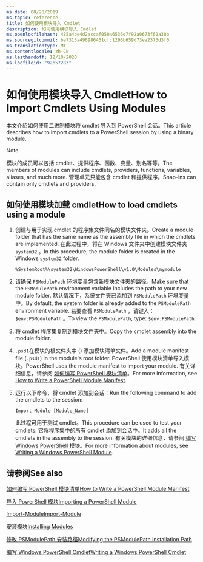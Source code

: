 ```yaml
---
ms.date: 08/28/2019
ms.topic: reference
title: 如何使用模块导入 Cmdlet
description: 如何使用模块导入 Cmdlet
ms.openlocfilehash: 485a4be4d2accaf050a6536e7f92a0673f62a30b
ms.sourcegitcommit: ba7315a496986451cfc1296b659d73ea2373d3f0
ms.translationtype: MT
ms.contentlocale: zh-CN
ms.lasthandoff: 12/10/2020
ms.locfileid: "92657283"
---
```

# <a name="how-to-import-cmdlets-using-modules"></a><span data-ttu-id="bce27-103">如何使用模块导入 Cmdlet</span><span class="sxs-lookup"><span data-stu-id="bce27-103">How to Import Cmdlets Using Modules</span></span>

<span data-ttu-id="bce27-104">本文介绍如何使用二进制模块将 cmdlet 导入到 PowerShell 会话。</span><span class="sxs-lookup"><span data-stu-id="bce27-104">This article describes how to import cmdlets to a PowerShell session by using a binary module.</span></span>

> [!NOTE]
> <span data-ttu-id="bce27-105">模块的成员可以包括 cmdlet、提供程序、函数、变量、别名等等。</span><span class="sxs-lookup"><span data-stu-id="bce27-105">The members of modules can include cmdlets, providers, functions, variables, aliases, and much more.</span></span> <span data-ttu-id="bce27-106">管理单元只能包含 cmdlet 和提供程序。</span><span class="sxs-lookup"><span data-stu-id="bce27-106">Snap-ins can contain only cmdlets and providers.</span></span>

## <a name="how-to-load-cmdlets-using-a-module"></a><span data-ttu-id="bce27-107">如何使用模块加载 cmdlet</span><span class="sxs-lookup"><span data-stu-id="bce27-107">How to load cmdlets using a module</span></span>

1. <span data-ttu-id="bce27-108">创建与用于实现 cmdlet 的程序集文件同名的模块文件夹。</span><span class="sxs-lookup"><span data-stu-id="bce27-108">Create a module folder that has the same name as the assembly file in which the cmdlets are implemented.</span></span> <span data-ttu-id="bce27-109">在此过程中，将在 Windows 文件夹中创建模块文件夹 `system32` 。</span><span class="sxs-lookup"><span data-stu-id="bce27-109">In this procedure, the module folder is created in the Windows `system32` folder.</span></span>

   `%SystemRoot%\system32\WindowsPowerShell\v1.0\Modules\mymodule`

1. <span data-ttu-id="bce27-110">请确保 `PSModulePath` 环境变量包含新模块文件夹的路径。</span><span class="sxs-lookup"><span data-stu-id="bce27-110">Make sure that the `PSModulePath` environment variable includes the path to your new module folder.</span></span> <span data-ttu-id="bce27-111">默认情况下，系统文件夹已添加到 `PSModulePath` 环境变量中。</span><span class="sxs-lookup"><span data-stu-id="bce27-111">By default, the system folder is already added to the `PSModulePath` environment variable.</span></span> <span data-ttu-id="bce27-112">若要查看 `PSModulePath` ，请键入： `$env:PSModulePath` 。</span><span class="sxs-lookup"><span data-stu-id="bce27-112">To view the `PSModulePath`, type: `$env:PSModulePath`.</span></span>

1. <span data-ttu-id="bce27-113">将 cmdlet 程序集复制到模块文件夹中。</span><span class="sxs-lookup"><span data-stu-id="bce27-113">Copy the cmdlet assembly into the module folder.</span></span>

1. <span data-ttu-id="bce27-114">`.psd1`在模块的根文件夹中 () 添加模块清单文件。</span><span class="sxs-lookup"><span data-stu-id="bce27-114">Add a module manifest file (`.psd1`) in the module's root folder.</span></span> <span data-ttu-id="bce27-115">PowerShell 使用模块清单导入模块。</span><span class="sxs-lookup"><span data-stu-id="bce27-115">PowerShell uses the module manifest to import your module.</span></span> <span data-ttu-id="bce27-116">有关详细信息，请参阅 [如何编写 PowerShell 模块清单](../module/how-to-write-a-powershell-module-manifest.md)。</span><span class="sxs-lookup"><span data-stu-id="bce27-116">For more information, see [How to Write a PowerShell Module Manifest](../module/how-to-write-a-powershell-module-manifest.md).</span></span>

1. <span data-ttu-id="bce27-117">运行以下命令，将 cmdlet 添加到会话：</span><span class="sxs-lookup"><span data-stu-id="bce27-117">Run the following command to add the cmdlets to the session:</span></span>

   `Import-Module [Module_Name]`

   <span data-ttu-id="bce27-118">此过程可用于测试 cmdlet。</span><span class="sxs-lookup"><span data-stu-id="bce27-118">This procedure can be used to test your cmdlets.</span></span> <span data-ttu-id="bce27-119">它将程序集中的所有 cmdlet 添加到会话中。</span><span class="sxs-lookup"><span data-stu-id="bce27-119">It adds all the cmdlets in the assembly to the session.</span></span> <span data-ttu-id="bce27-120">有关模块的详细信息，请参阅 [编写 Windows PowerShell 模块](../module/writing-a-windows-powershell-module.md)。</span><span class="sxs-lookup"><span data-stu-id="bce27-120">For more information about modules, see [Writing a Windows PowerShell Module](../module/writing-a-windows-powershell-module.md).</span></span>

## <a name="see-also"></a><span data-ttu-id="bce27-121">请参阅</span><span class="sxs-lookup"><span data-stu-id="bce27-121">See also</span></span>

[<span data-ttu-id="bce27-122">如何编写 PowerShell 模块清单</span><span class="sxs-lookup"><span data-stu-id="bce27-122">How to Write a PowerShell Module Manifest</span></span>](../module/how-to-write-a-powershell-module-manifest.md)

[<span data-ttu-id="bce27-123">导入 PowerShell 模块</span><span class="sxs-lookup"><span data-stu-id="bce27-123">Importing a PowerShell Module</span></span>](../module/importing-a-powershell-module.md)

[<span data-ttu-id="bce27-124">Import-Module</span><span class="sxs-lookup"><span data-stu-id="bce27-124">Import-Module</span></span>](/powershell/module/Microsoft.PowerShell.Core/Import-Module)

[<span data-ttu-id="bce27-125">安装模块</span><span class="sxs-lookup"><span data-stu-id="bce27-125">Installing Modules</span></span>](../module/installing-a-powershell-module.md)

[<span data-ttu-id="bce27-126">修改 PSModulePath 安装路径</span><span class="sxs-lookup"><span data-stu-id="bce27-126">Modifying the PSModulePath Installation Path</span></span>](../module/modifying-the-psmodulepath-installation-path.md)

[<span data-ttu-id="bce27-127">编写 Windows PowerShell Cmdlet</span><span class="sxs-lookup"><span data-stu-id="bce27-127">Writing a Windows PowerShell Cmdlet</span></span>](../cmdlet/cmdlet-overview.md)
